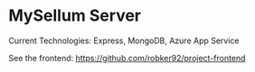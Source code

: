 # MySellum Server
Current Technologies: Express, MongoDB, Azure App Service

See the frontend: https://github.com/robker92/project-frontend
